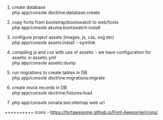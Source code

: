 1. create database<br>
php app/console doctrine:database:create

2. copy fonts from bootstrap/bootswatch to web/fonts<br>
php app/console akuma:bootswatch:install

3. configure project assets (images, js, css, svg etc)<br>
php app/console assets:install --symlink

4. compiling js and css with use of assetic - we have configuration for assetic in assetic.yml<br>
php app/console assetic:dump

5. run migrations to create tables in DB<br>
php app/console doctrine:migrations:migrate

6. create mock records in DB<br>
php app/console doctrine:fixtures:load

7. php app/console sonata:seo:sitemap web url


++++++++++
icons - https://fortawesome.github.io/Font-Awesome/icons/

